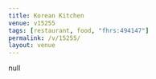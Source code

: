 ```yaml
---
title: Korean Kitchen
venue: v15255
tags: [restaurant, food, "fhrs:494147"]
permalink: /v/15255/
layout: venue
---
```

null